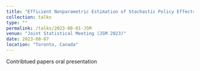 ```yaml
---
title: "Efficient Nonparametric Estimation of Stochastic Policy Effects with Clustered Interference"
collection: talks
type: ""
permalink: /talks/2023-08-01-JSM
venue: "Joint Statistical Meeting (JSM 2023)"
date: 2023-08-07
location: "Toronto, Canada"
---
```


Contribtued papers oral presentation
